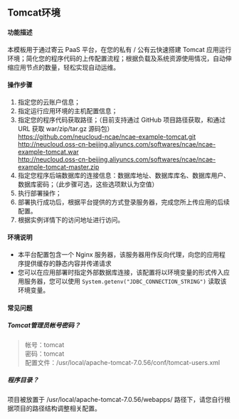 ## Tomcat环境
#### 功能描述

本模板用于通过寄云 PaaS 平台，在您的私有 / 公有云快速搭建 Tomcat 应用运行环境；简化您的程序代码的上传配置流程；根据负载及系统资源使用情况，自动伸缩应用节点的数量，轻松实现自动运维。

#### 操作步骤

1. 指定您的云账户信息；
2. 指定运行应用环境的主机配置信息；
3. 指定您的程序代码获取路径；（目前支持通过 GitHub 项目路径获取，和通过 URL 获取 war/zip/tar.gz 源码包）  
  https://github.com/neucloud-ncae/ncae-example-tomcat.git  
  http://neucloud.oss-cn-beijing.aliyuncs.com/softwares/ncae/ncae-example-tomcat.war  
  http://neucloud.oss-cn-beijing.aliyuncs.com/softwares/ncae/ncae-example-tomcat-master.zip
4. 指定您程序后端数据库的连接信息：数据库地址、数据库库名、数据库用户、数据库密码；（此步骤可选，这些选项默认为空值）
5. 执行部署操作；
6. 部署执行成功后，根据平台提供的方式登录服务器，完成您所上传应用的后续配置。
7. 根据实例详情下的访问地址进行访问。

#### 环境说明
- 本平台配置包含一个 Nginx 服务器，该服务器用作反向代理，向您的应用程序提供缓存的静态内容并传递请求
- 您可以在应用部署时指定外部数据库连接，该配置将以环境变量的形式传入应用服务器，您可以使用 `System.getenv("JDBC_CONNECTION_STRING")` 读取该环境变量。


#### 常见问题

##### Tomcat管理员帐号密码？

>帐号：tomcat  
密码：tomcat  
配置文件：/usr/local/apache-tomcat-7.0.56/conf/tomcat-users.xml

##### 程序目录？

项目被放置于 /usr/local/apache-tomcat-7.0.56/webapps/ 路径下，请您自行根据项目的路径结构调整相关配置。


